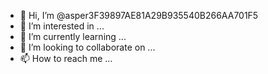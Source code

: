 - 👋 Hi, I’m @asper3F39897AE81A29B935540B266AA701F5
- 👀 I’m interested in ...
- 🌱 I’m currently learning ...
- 💞️ I’m looking to collaborate on ...
- 📫 How to reach me ...

<!---
asper3F39897AE81A29B935540B266AA701F5/asper3F39897AE81A29B935540B266AA701F5 is a ✨ special ✨ repository because its `README.md` (this file) appears on your GitHub profile.
You can click the Preview link to take a look at your changes.
--->
